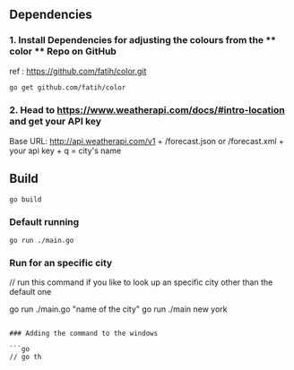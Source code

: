 
## Dependencies 
### 1. Install Dependencies for adjusting the colours from the  ** color ** Repo on GitHub

ref : https://github.com/fatih/color.git 

```bash
go get github.com/fatih/color
```
### 2. Head to https://www.weatherapi.com/docs/#intro-location and get your API key
Base URL: http://api.weatherapi.com/v1  +  	/forecast.json or /forecast.xml + your api key + q = city's name


## Build

``` Build the cli application 
go build

```

### Default running

```Run the cli app
go run ./main.go

```

### Run for an specific city
// run this command if you like to look up an specific city other than the default one

go run ./main.go "name of the city"
go run ./main new york

```

### Adding the command to the windows

```go
// go th
